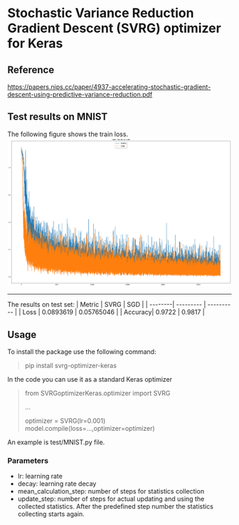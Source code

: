 # Stochastic Variance Reduction Gradient Descent (SVRG) optimizer for Keras


## Reference
https://papers.nips.cc/paper/4937-accelerating-stochastic-gradient-descent-using-predictive-variance-reduction.pdf


## Test results on MNIST
The following figure shows the train loss.
![MNIST](MNIST.png)
__________________________________
The results on test set:
| Metric  | SVRG       | SGD        |
| --------| --------- | ---------- |
| Loss    | 0.0893619 | 0.05765046 |
| Accuracy| 0.9722    | 0.9817     |

## Usage
To install the package use the following command:
> pip install svrg-optimizer-keras

In the code you can use it as a standard Keras optimizer

> from SVRGoptimizerKeras.optimizer import SVRG
>
> ... 
>
> optimizer = SVRG(lr=0.001)
> model.compile(loss=...,optimizer=optimizer)

An example is test/MNIST.py file.

### Parameters
* lr: learning rate
* decay: learning rate decay
* mean_calculation_step: number of steps for statistics collection
* update_step: number of steps for actual updating and using the collected statistics. After the predefined step number the statistics collecting starts again.

